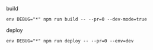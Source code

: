 build
```
env DEBUG="*" npm run build -- --pr=0 --dev-mode=true
```

deploy
```
env DEBUG="*" npm run deploy -- --pr=0 --env=dev
```

